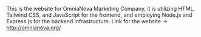 This is the website for OmniaNova Marketing Company, it is utilizing HTML, Tailwind CSS, and JavaScript for the frontend, and employing Node.js and Express.js for the backend infrastructure.
Link for the website -> http://omnianova.org/
